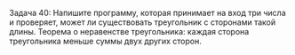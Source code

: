 Задача 40: Напишите программу, которая принимает на вход три числа и проверяет, может ли существовать треугольник с сторонами такой длины.
Теорема о неравенстве треугольника: каждая сторона треугольника меньше суммы двух других сторон.